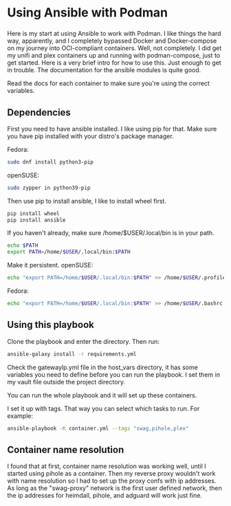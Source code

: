 # Using Ansible with Podman

###

Here is my start at using Ansible to work with Podman. I like things the hard way, apparently, and I completely bypassed Docker and Docker-compose on my journey into OCI-compliant containers. Well, not completely. I did get my unifi and plex containers up and running with podman-compose, just to get started. Here is a very brief intro for how to use this. Just enough to get in trouble. The documentation for the ansible modules is quite good.

Read the docs for each container to make sure you're using the correct variables.

## Dependencies

First you need to have ansible installed. I like using pip for that. Make sure you have pip installed with your distro's package manager.

Fedora:
```bash
sudo dnf install python3-pip
```
openSUSE:
```bash
sudo zypper in python39-pip
```

Then use pip to install ansible, I like to install wheel first.
```bash
pip install wheel
pip install ansible
```

If you haven't already, make sure /home/$USER/.local/bin is in your path.
```bash
echo $PATH
export PATH=/home/$USER/.local/bin:$PATH
```

Make it persistent.
openSUSE:
```bash
echo "export PATH=/home/$USER/.local/bin:$PATH" >> /home/$USER/.profile
```
Fedora:
```bash
echo "export PATH=/home/$USER/.local/bin:$PATH" >> /home/$USER/.bashrc
```

## Using this playbook

Clone the playbook and enter the directory. Then run:
```bash
ansible-galaxy install -r requirements.yml
```

Check the gatewaylp.yml file in the host_vars directory, it has some variables you need to define before you can run the playbook. I set them in my vault file outside the project directory.

You can run the whole playbook and it will set up these containers.

I set it up with tags. That way you can select which tasks to run. For example:
```bash
ansible-playbook -K container.yml --tags "swag,pihole,plex"
```

## Container name resolution

I found that at first, container name resolution was working well, until I started using pihole as a container. Then my reverse proxy wouldn't work with name resolution so I had to set up the proxy confs with ip addresses. As long as the "swag-proxy" network is the first user defined network, then the ip addresses for heimdall, pihole, and adguard will work just fine.
